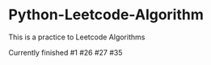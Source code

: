 # Python-Leetcode-Algorithm

This is a practice to Leetcode Algorithms

Currently finished
#1
#26
#27
#35
